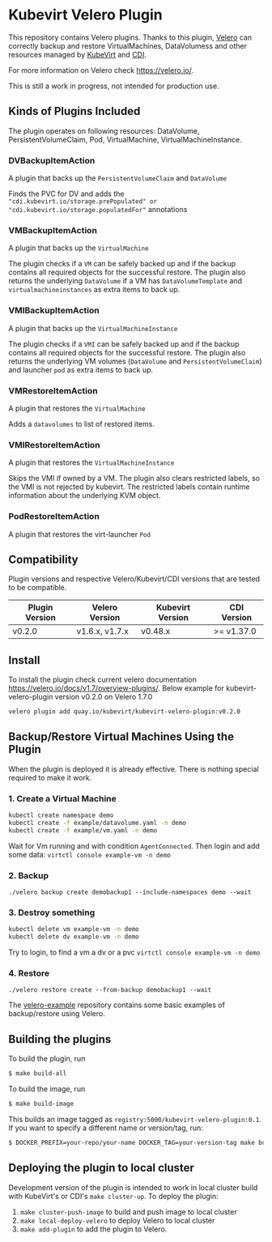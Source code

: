 # Kubevirt Velero Plugin

This repository contains Velero plugins. Thanks to this plugin, [Velero](https://velero.io/) can correctly backup and restore
VirtualMachines, DataVolumess and other resources managed by [KubeVirt](https://kubevirt.io/) and 
[CDI](https://github.com/kubevirt/containerized-data-importer/).

For more information on Velero check https://velero.io/.

This is still a work in progress, not intended for production use.

## Kinds of Plugins Included

The plugin operates on following resources: DataVolume, PersistentVolumeClaim, Pod, VirtualMachine, VirtualMachineInstance.

### **DVBackupItemAction** 
A plugin that backs up the `PersistentVolumeClaim` and `DataVolume`
 
Finds the PVC for DV and adds the `"cdi.kubevirt.io/storage.prePopulated" or "cdi.kubevirt.io/storage.populatedFor"` annotations
### **VMBackupItemAction** 
A plugin that backs up the `VirtualMachine`
 
The plugin checks if a `VM` can be safely backed up and if the backup contains all required objects for the successful restore. 
The plugin also returns the underlying `DataVolume` if a VM has `DataVolumeTemplate` and `virtualmachineinstances` as extra items to back up.

### **VMIBackupItemAction** 
A plugin that backs up the `VirtualMachineInstance`
 
The plugin checks if a `VMI` can be safely backed up and if the backup contains all required objects for the successful restore.
The plugin also returns the underlying VM volumes (`DataVolume` and `PersistentVolumeClaim`) and launcher `pod` as extra items to back up.

### **VMRestoreItemAction**
A plugin that restores the `VirtualMachine`
 
Adds a `datavolumes` to list of restored items.

### **VMIRestoreItemAction** 
A plugin that restores the `VirtualMachineInstance`

Skips the VMI if owned by a VM. The plugin also clears restricted labels, so the VMI is not rejected by kubevirt.  The restricted labels contain runtime information about the underlying KVM object.

### **PodRestoreItemAction**
A plugin that restores the virt-launcher `Pod`

## Compatibility

Plugin versions and respective Velero/Kubevirt/CDI versions that are tested to be compatible.

| Plugin Version  | Velero Version | Kubevirt Version | CDI Version  |
|-----------------|----------------|------------------|--------------|
| v0.2.0          | v1.6.x, v1.7.x | v0.48.x          | \>= v1.37.0  |

## Install

To install the plugin check current velero documentation https://velero.io/docs/v1.7/overview-plugins/.
Below example for kubevirt-velero-plugin version v0.2.0 on Velero 1.7.0

```bash
velero plugin add quay.io/kubevirt/kubevirt-velero-plugin:v0.2.0
```

## Backup/Restore Virtual Machines Using the Plugin

When the plugin is deployed it is already effective. There is nothing special required to make it work.
### 1. Create a Virtual Machine

```bash
kubectl create namespace demo
kubectl create -f example/datavolume.yaml -n demo
kubectl create -f example/vm.yaml -n demo
```
Wait for Vm running and with condition `AgentConnected`. Then login and add some data:
`virtctl console example-vm -n demo`

### 2. Backup

`./velero backup create demobackup1 --include-namespaces demo --wait`

### 3. Destroy something
```bash
kubectl delete vm example-vm -n demo
kubectl delete dv example-vm -n demo
```
Try to login, to find a vm a dv or a pvc
`virtctl console example-vm -n demo`
### 4. Restore

`./velero restore create --from-backup demobackup1 --wait`

The [velero-example](https://github.com/konveyor/velero-examples) repository contains some basic examples of backup/restore using Velero.

## Building the plugins

To build the plugin, run

```bash
$ make build-all
```

To build the image, run

```bash
$ make build-image
```

This builds an image tagged as `registry:5000/kubevirt-velero-plugin:0.1`. If you want to specify a different name or version/tag, run:

```bash
$ DOCKER_PREFIX=your-repo/your-name DOCKER_TAG=your-version-tag make build-image
```

## Deploying the plugin to local cluster

Development version of the plugin is intended to work in local cluster build with KubeVirt's or CDI's `make cluster-up`.
To deploy the plugin:


1. `make cluster-push-image` to build and push image to local cluster
2. `make local-deploy-velero` to deploy Velero to local cluster
3. `make add-plugin` to add the plugin to Velero.
